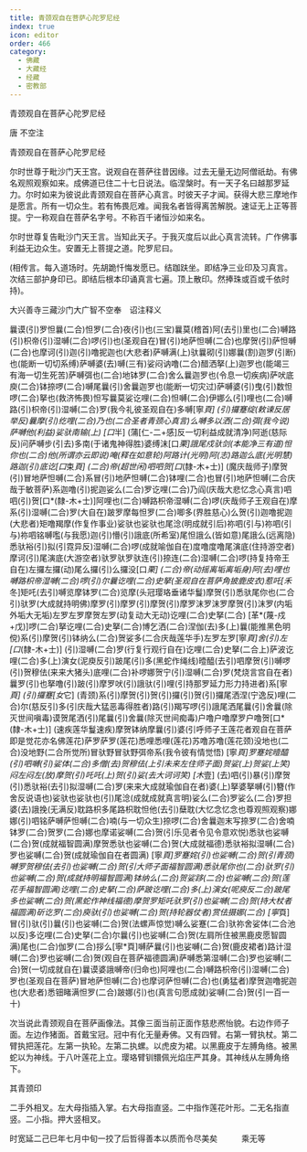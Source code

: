 ```yaml
---
title: 青颈观自在菩萨心陀罗尼经
index: true
icon: editor
order: 466
category:
  - 佛藏
  - 大藏经
  - 经藏
  - 密教部
---
```


  青颈观自在菩萨心陀罗尼经  

唐 不空注  

青颈观自在菩萨心陀罗尼经  

尔时世尊于毗沙门天王宫。说观自在菩萨往昔因缘。过去无量无边阿僧祇劫。有佛名观照观察如来。成佛道已住二十七日说法。临涅槃时。有一天子名曰越那罗延力。尔时如来为彼说此青颈观自在菩萨心真言。时彼天子才闻。获得大悲三摩地作是愿言。所有一切众生。若有怖畏厄难。闻我名者皆得离苦解脱。速证无上正等菩提。宁一称观自在菩萨名字号。不称百千诸恒沙如来名。  

尔时世尊复告毗沙门天王言。当知此天子。于我灭度后以此心真言流转。广作佛事利益无边众生。安置无上菩提之道。陀罗尼曰。  

(相传言。每入道场时。先胡跪忏悔发愿已。结跏趺坐。即结净三业印及习真言。次结三部护身印已。即结后根本印诵真言七遍。顶上散印。然捧珠或百或千依时持)。  

大兴善寺三藏沙门大广智不空奉　诏注释义  

曩谟(引)罗怛曩(二合)怛罗(二合)夜(引)也(三宝)曩莫(稽首)阿(去引)里也(二合)嚩路(引)枳帝(引)湿嚩(二合)啰(引)也(圣观自在)冒(引)地萨怛嚩(二合)也摩贺(引)萨怛嚩(二合)也摩诃(引)迦(引)噜抳迦也(大悲者)萨嚩满(上)驮曩砌(引)娜曩(割)迦罗(引断)也(能断一切切系缚)萨嚩婆(去)嚩(三有)娑闷讷噜(二合)醋洒拏(上)迦罗也(能竭三有海一切生死苦)萨嚩弭也(二合)地钵罗(二合)舍么曩迦罗也(令息一切疾病)萨吠底庾(二合)钵捺啰(二合)嚩尾曩(引)舍曩迦罗也(能断一切灾过)萨嚩婆(引)曳(引)数怛啰(二合)拏也(救济怖畏)怛写曩莫娑讫哩(二合)怛嚩(二合)伊娜么(引)哩也(二合)嚩路(引)枳帝(引)湿嚩(二合)罗(我今礼彼圣观自在)多嚩[寧*頁] (引)攞蹇绽(敕谏反居举反)曩摩(引)纥哩(二合)乃也(二合圣者青颈心真言)么嚩多以洒(二合)弭(我今说)萨嚩他(利益)娑驮南输(上) [口*半] (蒲[仁-二+感]反一切利益成就清净)阿逝(慈际反)问萨嚩步(引去)多南(于诸鬼神得胜)婆缚沫[口*栗]誐尾戍驮剑(本能净三有道)怛你也(二合)他(所谓亦云即说)唵(释在如意轮)阿路计(光明)阿(志)路迦么底(光明慧)路迦(引)底讫[口*束*頁] (二合)帝(超世闲)呬呬贺[口*(隸-木+士)] (魔庆哉师子)摩贺(引)冒地萨怛嚩(二合)系冒(引)地萨怛嚩(二合)钵哩(二合)也冒(引)地萨怛嚩(二合庆哉于敏菩萨)系迦噜(引)抳迦娑么(二合)罗讫哩(二合)乃阎(庆哉大悲忆念心真言)呬呬(引)贺[口*(隸-木+士)]阿哩也(二合)嚩路枳帝湿嚩(二合)啰(庆哉师子王观自在)摩系(引)湿嚩(二合)罗(大自在)跛罗摩每怛罗(二合)唧多(界胜慈心)么贺(引)迦噜抳迦(大悲者)矩噜羯摩(作复作事业)娑驮也娑驮也尾淰(明成就引后)祢呬(引与)祢呬(引与)祢呬铭嚩嚂(与我愿)迦(引)懵(引)誐底(所希室)尾怛誐么(皆如意)尾誐么(远离隐)悉驮裕(引)拟(引霓异反)湿嚩(二合)啰(成就喻伽自在)度噜度噜尾演底(住持游空者)摩诃(引)尾演底(大游空者)驮罗驮罗驮连(引)捺连(二合)湿嚩(二合)啰(持复持帝王自在)左攞左攞(动)尾么攞(引)么攞没[口*栗] (二合)帝(动摇离垢离垢身)阿(去)哩也嚩路枳帝湿嚩(二合)啰(引)尔曩讫哩(二合)史拏(圣观自在菩萨角披鹿皮衣)惹吒[禾*冬]矩吒(去引)嚩览摩钵罗(二合)览摩(头冠璎珞垂诸华鬘)摩贺(引)悉驮尾你也(二合引)驮罗(大成就持明佛)摩罗(引)摩罗(引)摩贺(引)摩罗沫罗沫罗摩贺(引)沫罗(内垢外垢大无垢)左罗左罗摩贺左罗(动复动大无动)讫哩(二合)史拏(二合) [革*(蔑-戍+戊)]啰(二合)拏讫哩(二合)史拏(二合)博乞洒(二合)涅伽(去)多(上)曩(能推黑色明傥)系(引)摩贺(引)钵纳么(二合)贺娑多(二合庆哉莲华手)左罗左罗[寧*頁]舍(引)左[口*(隸-木+士)] (引)湿嚩(二合)罗(行复行观行自在)讫哩(二合)史拏(二合上)萨波讫哩(二合)多(上)演女(泥庾反引)跛尾(引)多(黑蛇作绳线)曀醯(去引)呬摩贺(引)嚩啰(引)贺穆佉(来来大猪头)底哩(二合)补啰娜贺宁(引)湿嚩(二合)罗(梵烧言宫自在者)曩罗(引)也拏噜(引)跛(引)摩罗吠(引)誐驮(引)哩(引持那罗延力形力持进者)系[寧*頁] (引)攞蹇[女*它] (青颈)系(引)摩贺(引)贺(引)攞(引)贺(引)攞尾洒涅(宁逸反)哩(二合)尔(慈反引)多(引庆哉大猛恶毒得胜者)路(引)羯写啰(引)誐尾洒尾曩(引)舍曩(除灭世间嗔毒)谟贺尾洒(引)尾曩(引)舍曩(除灭世间痴毒)户噜户噜摩罗户噜贺[口*(隸-木+士)] (速疾莲华鬘速疾)摩贺钵纳摩曩(引)婆(引呼师子王莲花者观自在菩萨即是觉花亦名佛莲花)萨罗萨罗(莲花)悉哩悉哩(莲花)苏噜苏噜(莲花颈)没地也(二合)没地野(二合所觉所)冒驮野冒驮野弭帝系(我令彼有情觉悟) [寧*頁]罗蹇姹曀醯(引)呬嚩(引)娑体(二合)多僧(去)贺穆佉(上引未来左住师子面)贺娑(上)贺娑(上笑)闷左闷左(放)摩贺(引)吒吒(上)贺(引)娑(去大诃诃笑) [木*壹] (去)呬(引)暴(引)摩贺(引)悉驮裕(去引)拟湿嚩(二合)罗(来来大成就瑜伽自在者)婆(上)拏婆拏嚩(引)簪(作舍反说语也)娑驮也娑驮也(引)尾淰(成就成就真言明)娑么(二合)罗娑么(二合)罗担婆(去)誐挽(无满反)耽路枳多尾路枳耽怛他(去引)蘖耽(大忆念忆念也尊观照观察)娜娜(引)呬铭萨嚩萨怛嚩(二合)喃(与一切众生)捺啰(二合)舍曩迦末写捺罗(二合)舍喃钵罗(二合)贺罗(二合)娜也摩诺娑嚩(二合)贺(引乐见者令见令意欢悦)悉驮也娑嚩(二合)贺(成就福智圆满)摩贺悉驮也娑嚩(二合)贺(大成就福德)悉驮裕拟湿嚩(二合)罗也娑嚩(二合)贺(成就瑜伽自在者圆满) [寧*頁]罗蹇姹(引)也娑嚩(二合)贺(引青颈)嚩罗贺穆佉(去引)也娑嚩(二合)贺(引大师子面福智圆满)悉驮尾你也(二合)驮罗(引)也娑嚩(二合)贺(成就持明福智圆满)钵纳么(二合)贺娑跢(二合)也娑嚩(二合)贺(莲花手福智圆满)讫哩(二合)史拏(二合)萨跛讫哩(二合)多(上)演女(呢庾反二合)跛尾多也娑嚩(二合)贺(黑蛇作神线福德)摩贺罗矩吒驮罗(引)也娑嚩(二合)贺(持大杖者福圆满)斫讫罗(二合)庾驮(引)也娑嚩(二合)贺(持轮器仗者)赏佉摄娜(二合) [寧*頁]冒(引)驮(引)曩(引)也娑嚩(二合)贺(法螺声惊觉)嚩么娑蹇(二合)驮祢舍娑体(二合池以反)多讫哩(二合)史拏(二合)尔曩(引)也娑嚩(二合)贺(左肩所住被黑鹿皮愿智圆满)尾也(二合)伽罗(二合)拶么[寧*頁]嚩萨曩(引)也娑嚩(二合)贺(鹿皮裙者)路计湿嚩(二合)罗也娑嚩(二合)贺(观自在菩萨福德圆满)萨嚩悉第湿嚩(二合)罗也娑嚩(二合)贺(一切成就自在)曩谟婆誐嚩帝(归命也)阿哩也(二合)嚩路枳帝(引)湿嚩(二合)罗也(圣观自在菩萨)冒地萨怛嚩(二合)也摩诃萨怛嚩(二合)也(勇猛者)摩贺迦噜抳迦也(大悲者)悉钿睹满怛罗(二合)跛娜(引)也(真言句愿成就)娑嚩(二合)贺(引一百一十)  

次当说此青颈观自在菩萨画像法。其像三面当前正面作慈悲凞怡貌。右边作师子面。左边作猪面。首戴宝冠。冠中有化无量寿佛。又有四臂。右第一臂执杖。第二臂执把莲花。左第一执轮。左第二执螺。以虎皮为裙。以黑鹿皮于左膊角络。被黑蛇以为神线。于八叶莲花上立。璎珞臂钏镮佩光焰庄严其身。其神线从左膊角络下。  

其青颈印  

二手外相叉。左大母指插入掌。右大母指直竖。二中指作莲花叶形。二无名指直竖。二小指。押大竖相叉。  

时宽延二己巳年七月中旬一挍了后哲得善本以质而令尽美矣　　　乘无等  
